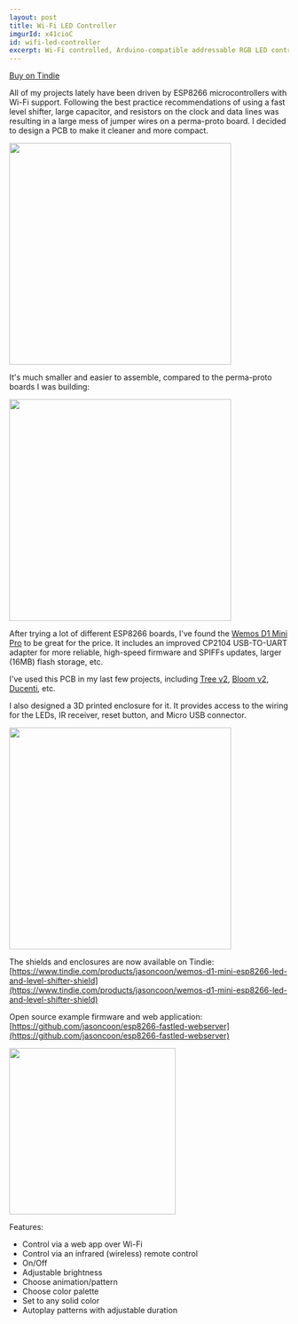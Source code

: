```yaml
---
layout: post
title: Wi-Fi LED Controller
imgurId: x41cioC
id: wifi-led-controller
excerpt: Wi-Fi controlled, Arduino-compatible addressable RGB LED controller based on the ESP8266, with level shifter.
---
```


<a class="btn btn-default" href="https://www.tindie.com/products/jasoncoon/wemos-d1-mini-esp8266-led-and-level-shifter-shield">Buy on Tindie</a>

All of my projects lately have been driven by ESP8266 microcontrollers with Wi-Fi support.  Following the best practice recommendations of using a fast level shifter, large capacitor, and resistors on the clock and data lines was resulting in a large mess of jumper wires on a perma-proto board.  I decided to design a PCB to make it cleaner and more compact.

<img src="http://i.imgur.com/x41cioC.jpg" style="width:400px" class="img-responsive" />

It's much smaller and easier to assemble, compared to the perma-proto boards I was building:

<img src="/images/tree-v2-board.jpg" style="width:400px" class="img-responsive" />

After trying a lot of different ESP8266 boards, I've found the [Wemos D1 Mini Pro](https://www.wemos.cc/product/d1-mini-pro.html) to be great for the price.  It includes an improved CP2104 USB-TO-UART adapter for more reliable, high-speed firmware and SPIFFs updates, larger (16MB) flash storage, etc.

I've used this PCB in my last few projects, including [Tree v2](tree-v2.html), [Bloom v2](bloom-v2.html), [Ducenti](ducenti.html), etc.

I also designed a 3D printed enclosure for it.  It provides access to the wiring for the LEDs, IR receiver, reset button, and Micro USB connector.

<img src="http://i.imgur.com/KxmFRfz.jpg" style="width:400px" class="img-responsive" />

The shields and enclosures are now available on Tindie: [https://www.tindie.com/products/jasoncoon/wemos-d1-mini-esp8266-led-and-level-shifter-shield](https://www.tindie.com/products/jasoncoon/wemos-d1-mini-esp8266-led-and-level-shifter-shield)

Open source example firmware and web application: [https://github.com/jasoncoon/esp8266-fastled-webserver](https://github.com/jasoncoon/esp8266-fastled-webserver)

<img src="https://github.com/jasoncoon/esp8266-fastled-webserver/raw/master/webapp.png" style="width:300px" class="img-responsive" />

Features:

* Control via a web app over Wi-Fi
* Control via an infrared (wireless) remote control
* On/Off
* Adjustable brightness
* Choose animation/pattern
* Choose color palette
* Set to any solid color
* Autoplay patterns with adjustable duration
